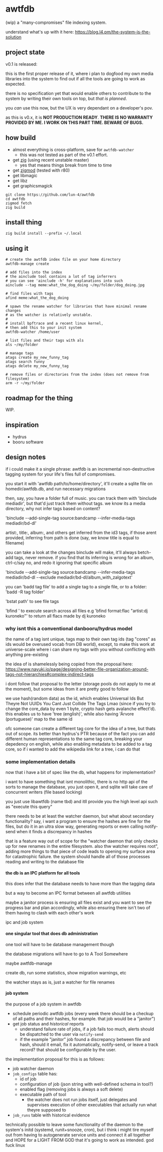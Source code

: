 # awtfdb

(wip) a "many-compromises" file indexing system.

understand what's up with it here: https://blog.l4.pm/the-system-is-the-solution

## project state

v0.1 is released:

this is the first proper release of it, where i plan to dogfood my own media
libraries into the system to find out if all the tools are going to work as
expected.

there is no specification yet that would enable others to contribute to the
system by writing their own tools on top, but _that is planned_.

you _can_ use this now, but the UX is very dependant on a developer's pov.

as this is v0.x, it is **NOT PRODUCTION READY**. **THERE IS NO WARRANTY PROVIDED
BY ME. I WORK ON THIS PART TIME. BEWARE OF BUGS.**

## how build

- almost everything is cross-platform, save for `awtfdb-watcher`
  - this was not tested as part of the v0.1 effort.
- get [zig](https://github.com/ziglang/zig) (using recent unstable master)
  - yes that means things break from time to time
- get [zigmod](https://github.com/nektro/zigmod) (tested with r80)
- get libmagic
- get libz
- get graphicsmagick

```
git clone https://github.com/lun-4/awtfdb
cd awtfdb
zigmod fetch
zig build
```

## install thing

```
zig build install --prefix ~/.local
```

## using it

```
# create the awtfdb index file on your home directory
awtfdb-manage create

# add files into the index
# the ainclude tool contains a lot of tag inferrers
# you can see 'ainclude -h' for explanations into such
ainclude --tag meme:what_the_dog_doing ~/my/folder/dog_doing.jpg

# find files with tags
afind meme:what_the_dog_doing

# spawn the rename watcher for libraries that have minimal rename changes
# as the watcher is relatively unstable.
#
# install bpftrace and a recent linux kernel,
# then add this to your init system
awtfdb-watcher /home/user

# list files and their tags with als
als ~/my/folder

# manage tags
atags create my_new_funny_tag
atags search funny
atags delete my_new_funny_tag

# remove files or directories from the index (does not remove from filesystem)
arm -r ~/my/folder
```

## roadmap for the thing

WIP.

## inspiration

- hydrus
- booru software

## design notes

if i could make it a single phrase: awtfdb is an incremental non-destructive tagging system for your life's files full of compromises.

you start it with 'awtfdb path/to/home/directory', it'll create a sqlite file on homedir/awtfdb.db, and run necessary migrations

then, say, you have a folder full of music. you can track them with 'binclude mediadir', but that'd just track them without tags. we know its a media directory, why not infer tags based on content?

'binclude --add-single-tag source:bandcamp --infer-media-tags mediadir/bd-dl'

artist:, title:, album:, and others get inferred from the id3 tags, if those arent provided, inferring from path is done (say, we know title is equal to filename)

you can take a look at the changes binclude will make, it'll always betch-add tags, never remove. if you find that its inferring is wrong for an album, ctrl-c/say no, and redo it ignoring that specific album

'binclude --add-single-tag source:bandcamp --infer-media-tags mediadir/bd-dl --exclude mediadir/bd-dl/album_with_zalgotext'

you can 'badd tag file' to add a single tag to a single file, or to a folder: 'badd -R tag folder'

'bstat path' to see file tags

'bfind <predicate>' to execute search across all files e.g 'bfind format:flac "artist:dj kuroneko"' to return all flacs made by dj kuroneko

### why isnt this a conventional danbooru/hydrus model

the name of a tag isnt unique, tags map to their own tag ids (tag "cores" as ids would be overused vocab from DB world), except, to make this work at universe-scale where i can share my tags with you without conflicting with anything pre-existing

the idea of is shamelessly being copied from the proposal here: https://www.nayuki.io/page/designing-better-file-organization-around-tags-not-hierarchies#complex-indirect-tags

i dont follow that proposal to the letter (storage pools do not apply to me at the moment), but some ideas from it are pretty good to follow

we use hash(random data) as the id, which enables Universal Ids But Theyre Not UUIDs You Cant Just Collide The Tags Lmao (since if you try to change the core_data by even 1 byte, crypto hash gets avalanche effect'd). this enables us to have 'tree (english)', while also having 'Árvore (portuguese)' map to the same id

ofc someone can create a different tag core for the idea of a tree, but thats out of scope. its better than hydrus's PTR because of the fact you can add different human representations to the same tag core, breaking your depedency on english, while also enabling metadata to be added to a tag core, so if i wanted to add the wikipedia link for a tree, i can do that

### some implementation details

now that i have a bit of spec like the db, what happens for implementation?

i want to have something that isnt monolithic, there is no http api of the sorts to manage the database, you just open it, and sqlite will take care of concurrent writers (file based locking)

you just use libawtfdb (name tbd) and itll provide you the high level api such as "execute this query"

there needs to be at least the watcher daemon, but what about secondary functionality? say, i want a program to ensure the hashes are fine for the files, but do it in an ultra slow way, generating reports or even calling notify-send when it finds a discrepancy in hashes

that is a feature way out of scope for the "watcher daemon that only checks up for new renames in the entire filesystem. also thw watcher requires root", adding more things to that piece of code leads to opening my surface area for catastrophic failure. the system should handle all of those processes reading and writing to the database file

#### the db is an IPC platform for all tools

this does infer that the database needs to have more than the tagging data

but a way to become an IPC format between all awtfdb utilities

maybe a janitor process is ensuring all files exist and you want to see the progress bar and plan accordingly, while also ensuring there isn't two of them having to clash with each other's work

ipc and job system

#### one singular tool that does db administration

one tool will have to be database management though

the database migrations will have to go to A Tool Somewhere

maybe awtfdb-manage

create db, run some statistics, show migration warnings, etc

the watcher stays as is, just a watcher for file renames

#### job system

the purpose of a job system in awtfdb

- schedule periodic awtfdb jobs (every week there should be a checkup of
  all paths and their hashes, for example. that job would be a "janitor")
- get job status and _historical_ reports
  - understand failure rate of jobs, if a job fails too much, alerts should
    be dispatched to the user via `notify-send`
  - if the example "janitor" job found a discrepancy between file and hash,
    should it email, fix it automatically, notify-send, or leave a track
    record? that should be configurable by the user.

the implementation proposal for this is as follows:

- job watcher daemon
- `job_configs` table has:
  - id of job
  - configuration of job (json string with well-defined schema in tool?)
  - enabled flag (removing jobs is always a soft delete)
  - executable path of tool
    - the watcher does not run jobs itself, just delegates and supervises
      execution of other executables that actually run what theyre supposed to
- `job_runs` table with historical evidence

technically possible to leave some functionality of the daemon to the
system's initd (systemd, runit+snooze, cron), but i think i might tire myself
out from having to autogenerate service units and connect it all together
and HOPE for a LIGHT FROM GOD that it's going to work as intended. god fuck
linux
